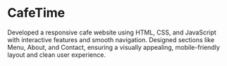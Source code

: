 # CafeTime
Developed a responsive cafe website using HTML, CSS, and JavaScript with interactive features and smooth navigation. Designed sections like Menu, About, and Contact, ensuring a visually appealing, mobile-friendly layout and clean user experience.
